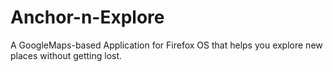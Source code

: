 Anchor-n-Explore
================

A GoogleMaps-based Application for Firefox OS that helps you explore new places without getting lost.

